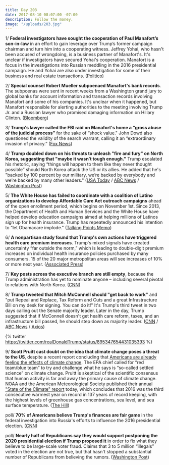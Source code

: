 ```yaml
---
title: Day 203
date: 2017-08-10 08:07:00 -07:00
description: Follow the money.
image: "/uploads/203.jpg"
---
```


1/ **Federal investigators have sought the cooperation of Paul Manafort’s son-in-law** in an effort to gain leverage over Trump’s former campaign chairman and turn him into a cooperating witness. Jeffrey Yohai, who hasn't been accused of wrongdoing, is a business partner of Manafort's. It's unclear if investigators have secured Yohai's cooperation. Manafort is a focus in the investigations into Russian meddling in the 2016 presidential campaign. He and Yohai are also under investigation for some of their business and real estate transactions. ([Politico](http://www.politico.com/story/2017/08/09/manafort-fbi-son-law-241464))

2/ **Special counsel Robert Mueller subpoenaed Manafort's bank records**. The subpoenas were sent in recent weeks from a Washington grand jury to global banks for account information and transaction records involving Manafort and some of his companies. It's unclear when it happened, but Manafort responsible for alerting authorities to the meeting involving Trump Jr. and a Russian lawyer who promised damaging information on Hillary Clinton. ([Bloomberg](https://www.bloomberg.com/news/articles/2017-08-10/with-bank-subpoenas-mueller-is-said-to-turn-up-heat-on-manafort))

3/ **Trump's lawyer called the FBI raid on Manafort's home a “gross abuse of the judicial process”** for the sake of “shock value." John Dowd also questioned the validity of the search warrant, calling it an “extraordinary invasion of privacy.” ([Fox News](http://www.foxnews.com/politics/2017/08/10/trump-lawyer-slams-special-counsel-for-gross-abuse-in-manafort-raid-challenges-warrant.html))

4/ **Trump doubled down on his threats to unleash "fire and fury" on North Korea, suggesting that "maybe it wasn’t tough enough."** Trump escalated his rhetoric, saying “things will happen to them like they never thought possible” should North Korea attack the US or its allies. He added that he's "backed by 100 percent by our military, we’re backed by everybody and we’re backed by many other leaders."  ([USA Today](https://www.usatoday.com/story/news/politics/2017/08/10/president-trump-maybe-fire-and-fury-threats-against-north-korea-werent-tough-enough/555836001/) / [ABC News](http://abcnews.go.com/Politics/trump-fire-fury-warning-north-korea-wasnt-tough/story?id=49140874) / [Washington Post](https://www.washingtonpost.com/world/national-security/trump-escalates-rhetoric-on-threat-from-north-korea/2017/08/10/ff49e018-7ded-11e7-83c7-5bd5460f0d7e_story.html))

5/ **The White House has failed to coordinate with a coalition of Latino organizations to develop Affordable Care Act outreach campaigns** ahead of the open enrollment period, which begins on November 1st. Since 2013, the Department of Health and Human Services and the White House have helped develop education campaigns aimed at helping millions of Latinos sign up for health insurance. Trump has repeatedly announced his intention to “let Obamacare implode." ([Talking Points Memo](http://talkingpointsmemo.com/dc/trump-hhs-abandons-latino-outreach-on-obamacare))

6/ **A nonpartisan study found that Trump's own actions have triggered health care premium increases**. Trump's mixed signals have created uncertainty “far outside the norm,” which is leading to double-digit premium increases on individual health insurance policies purchased by many consumers. 15 of the 20 major metropolitan areas will see increases of 10% or more next year. ([Associated Press](https://apnews.com/cc6b335865e24a4b843dc0e2c4cc6c7a))

7/ **Key posts across the executive branch are still empty**, because the Trump administration has yet to nominate anyone – including several pivotal to relations with North Korea. ([CNN](http://www.cnn.com/2017/08/10/politics/north-korea-trump-nominations-vacancies/index.html))

8/ **Trump tweeted that Mitch McConnell should "get back to work"** and "put Repeal and Replace, Tax Reform and Cuts and a great Infrastructure Bill on my desk for signing. You can do it!" It's Trump's third tweet in two days calling out the Senate majority leader. Later in the day, Trump suggested that if McConnell doesn't get health care reform, taxes, and an infrastructure bill passed, he should step down as majority leader. ([CNN](http://www.cnn.com/2017/08/09/politics/mitch-mcconnell-dan-scavino/index.html) / [ABC News](http://abcnews.go.com/Politics/trump-calls-mcconnell-health-care-collapse-excessive-expectations/story?id=49118888) / [Axios](https://www.axios.com/vacationing-trump-tweets-get-back-to-work-to-mitch-mcconnell-2471435950.html))

{% twitter https://twitter.com/realDonaldTrump/status/895347654431035393 %}

9/ **Scott Pruitt cast doubt on the idea that climate change poses a threat to the US**, despite a recent report concluding that [Americans are already feeling the effects of climate change](https://whatthefuckjusthappenedtoday.com/2017/08/08/day-201/#1-scientists-fear-the-trump-administ). The EPA chief called for “red team/blue team” to try and challenge what he says is “so-called settled science” on climate change. Pruitt is skeptical of the scientific consensus that human activity is far and away the primary cause of climate change. NOAA and the American Meteorological Society published their annual ["State of the Climate" report](https://www.climate.gov/news-features/understanding-climate/international-report-confirms-2016-was-third-consecutive-year) today, which concludes that 2016 was the third consecutive warmest year on record in 137 years of record keeping, with the highest levels of greenhouse gas concentrations, sea level, and sea surface temperature. ([The Hill](http://thehill.com/policy/energy-environment/345937-epa-head-casts-doubt-on-supposed-threat-from-climate-change))

poll/ **70% of Americans believe Trump's finances are fair game** in the federal investigation into Russia's efforts to influence the 2016 presidential election. ([CNN](http://www.cnn.com/2017/08/10/politics/cnn-poll-russia-investigation-trump-finances/))

poll/ **Nearly half of Republicans say they would support postponing the 2020 presidential election if Trump proposed it** in order to fix what they believe to be large-scale voter fraud. Claims that 3 to 5 million “illegals” voted in the election are not true, but that hasn't stopped a substantial number of Republicans from believing the rumors. ([Washington Post](https://www.washingtonpost.com/news/monkey-cage/wp/2017/08/10/in-a-new-poll-half-of-republicans-say-they-would-support-postponing-the-2020-election-if-trump-proposed-it/))
